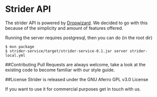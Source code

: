 # Strider API

The strider API is powered by [Dropwizard](http://dropwizard.io). We decided to go with this because of the simplicity and amount of features offered.

Running the server requires postgresql, then you can do (in the root dir)

```
$ mvn package
$ strider-service/target/strider-service-0.1.jar server strider-local.yml
```

##Contributing
Pull Requests are always welcome, take a look at the existing code to become familiar with our style guide.

##License
Strider is released under the GNU Aferro GPL v3.0 License

If you want to use it for commercial purposes get in touch with us.
